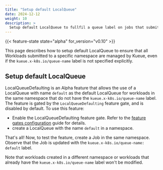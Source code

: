 ```yaml
---
title: "Setup default LocalQueue"
date: 2024-12-12
weight: 10
description: >
  Setup default LocalQueue to fullfil a queue label on jobs that submited without queue label.
---
```


{{< feature-state state="alpha" for_version="v0.10" >}}

This page describes how to setup default LocalQueue to ensure that all Workloads submitted to a specific namespace are managed by Kueue,
even if the `kueue.x-k8s.io/queue-name` label is not specified explicitly.

## Setup default LocalQueue

LocalQueueDefaulting is an Alpha feature that allows the use of a LocalQueue with name `default` as the default LocalQueue
for workloads in the same namespace that do not have the `kueue.x-k8s.io/queue-name` label.
The feature is gated by the `LocalQueueDefaulting` feature gate, and is disabled by default. To use this feature:

- Enable the LocalQueueDefaulting feature gate. Refer to the [feature gates configuration](/docs/installation/#change-the-feature-gates-configuration)
guide for details.
- create a LocalQueue with the name `default` in a namespace.

That's all! Now, to test the feature, create a Job in the same namespace. Observe that the Job is updated with the `kueue.x-k8s.io/queue-name: default` label.

Note that workloads created in a different namespace or workloads that already have the `kueue.x-k8s.io/queue-name` label won't be modified.
